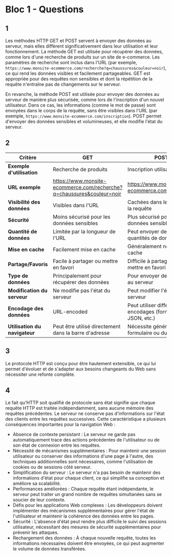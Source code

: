 # Bloc 1 - Questions

## 1

Les méthodes HTTP GET et POST servent à envoyer des données au serveur, mais elles diffèrent significativement dans leur utilisation et leur fonctionnement. La méthode GET est utilisée pour récupérer des données, comme lors d'une recherche de produits sur un site de e-commerce. Les paramètres de recherche sont inclus dans l'URL (par exemple, `https://www.monsite-ecommerce.com/recherche?q=chaussures&couleur=noir`), ce qui rend les données visibles et facilement partageables. GET est appropriée pour des requêtes non sensibles et dont la répétition de la requête n'entraîne pas de changements sur le serveur.

En revanche, la méthode POST est utilisée pour envoyer des données au serveur de manière plus sécurisée, comme lors de l'inscription d'un nouvel utilisateur. Dans ce cas, les informations (comme le mot de passe) sont envoyées dans le corps de la requête, sans être visibles dans l'URL (par exemple, `https://www.monsite-ecommerce.com/inscription`). POST permet d'envoyer des données sensibles et volumineuses, et elle modifie l'état du serveur.

## 2 
| Critère                     | GET                                      | POST                                   |
|-----------------------------|------------------------------------------|----------------------------------------|
| **Exemple d'utilisation**   | Recherche de produits                    | Inscription utilisateur                |
| **URL exemple**             | https://www.monsite-ecommerce.com/recherche?q=chaussures&couleur=noir | https://www.monsite-ecommerce.com/inscription |
| **Visibilité des données**   | Visibles dans l'URL                     | Cachées dans le corps de la requête   |
| **Sécurité**                | Moins sécurisé pour les données sensibles| Plus sécurisé pour les données sensibles|
| **Quantité de données**     | Limitée par la longueur de l'URL        | Peut envoyer de grandes quantités de données |
| **Mise en cache**           | Facilement mise en cache                 | Généralement non mise en cache        |
| **Partage/Favoris**         | Facile à partager ou mettre en favori    | Difficile à partager ou mettre en favori |
| **Type de données**         | Principalement pour récupérer des données | Pour envoyer des données au serveur    |
| **Modification du serveur**  | Ne modifie pas l'état du serveur        | Peut modifier l'état du serveur       |
| **Encodage des données**    | URL-encoded                              | Peut utiliser différents encodages (form-data, JSON, etc.) |
| **Utilisation du navigateur**| Peut être utilisé directement dans la barre d'adresse | Nécessite généralement un formulaire ou du JavaScript |

## 3
Le protocole HTTP est conçu pour être hautement extensible, ce qui lui permet d'évoluer et de s'adapter aux besoins changeants du Web sans nécessiter une refonte complète.

## 4 
Le fait qu'HTTP soit qualifié de protocole sans état signifie que chaque requête HTTP est traitée indépendamment, sans aucune mémoire des requêtes précédentes. Le serveur ne conserve pas d'informations sur l'état des clients entre les requêtes successives.
Cette caractéristique a plusieurs conséquences importantes pour la navigation Web :

- Absence de contexte persistant : Le serveur ne garde pas automatiquement trace des actions précédentes de l'utilisateur ou de son état de connexion entre les requêtes.
- Nécessité de mécanismes supplémentaires : Pour maintenir une session utilisateur ou conserver des informations d'une page à l'autre, des techniques additionnelles sont nécessaires, comme l'utilisation de cookies ou de sessions côté serveur.
- Simplification du serveur : Le serveur n'a pas besoin de maintenir des informations d'état pour chaque client, ce qui simplifie sa conception et améliore sa scalabilité.
- Performances améliorées : Chaque requête étant indépendante, le serveur peut traiter un grand nombre de requêtes simultanées sans se soucier de leur contexte.
- Défis pour les applications Web complexes : Les développeurs doivent implémenter des mécanismes supplémentaires pour gérer l'état de l'utilisateur et maintenir la cohérence des données entre les pages.
- Sécurité : L'absence d'état peut rendre plus difficile le suivi des sessions utilisateur, nécessitant des mesures de sécurité supplémentaires pour prévenir les attaques.
- Rechargement des données : À chaque nouvelle requête, toutes les informations nécessaires doivent être envoyées, ce qui peut augmenter le volume de données transférées.
